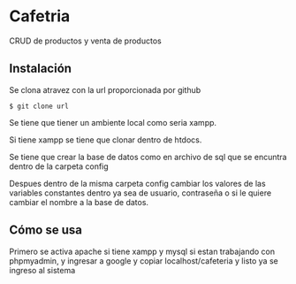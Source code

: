 # Cafetria

CRUD de productos y venta de productos

## Instalación

Se clona atravez con la url proporcionada por github

`$ git clone url`

Se tiene que tiener un ambiente local como seria xampp.

Si tiene xampp se tiene que clonar dentro de htdocs.

Se tiene que crear la base de datos como en archivo de sql que se encuntra dentro de la carpeta config

Despues dentro de la misma carpeta config cambiar los valores de las variables constantes dentro ya sea de usuario, contraseña o si le quiere cambiar el nombre a la base de datos.

## Cómo se usa

Primero se activa  apache si tiene xampp y mysql si estan trabajando con phpmyadmin, y ingresar a google y copiar localhost/cafeteria y listo ya se ingreso al sistema
